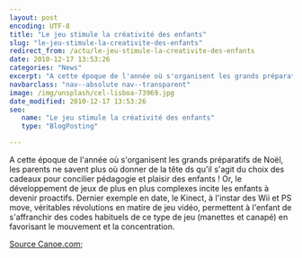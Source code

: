 ```yaml
---
layout: post
encoding: UTF-8
title: "Le jeu stimule la créativité des enfants"
slug: "le-jeu-stimule-la-creativite-des-enfants"
redirect_from: /actu/le-jeu-stimule-la-creativite-des-enfants
date: 2010-12-17 13:53:26
categories: "News"
excerpt: "A cette époque de l'année où s'organisent les grands préparatifs de Noël, les parents ne savent plus où donner de la tête ds qu'il s'agit du choix des cadeaux pour concilier pédagogie et plaisir des enfants !"
navbarclass: "nav--absolute nav--transparent"
image: /img/unsplash/cel-lisboa-73969.jpg
date_modified: 2010-12-17 13:53:26
seo:
   name: "Le jeu stimule la créativité des enfants"
   type: "BlogPosting"

---
```

A cette époque de l'année où s'organisent les grands préparatifs de Noël, les parents ne savent plus où donner de la tête ds qu'il s'agit du choix des cadeaux pour concilier pédagogie et plaisir des enfants !
Or, le développement de jeux de plus en plus complexes incite les enfants à devenir proactifs. Dernier exemple en date, le Kinect, à l'instar des Wii et PS move, véritables révolutions en matire de jeu vidéo, permettent à l'enfant de s'affranchir des codes habituels de ce type de jeu (manettes et canapé) en favorisant le mouvement et la concentration.   
  
[Source Canoe.com](http://www.canoe.com/techno/materiel/gadgets/archives/2010/12/20101216-101641.html);